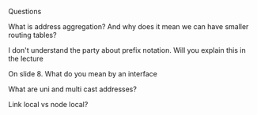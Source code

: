 Questions

What is address aggregation? And why does it mean we can have smaller routing tables?

I don't understand the party about prefix notation. Will you explain this in the lecture

On slide 8. What do you mean by an interface

What are uni and multi cast addresses?

Link local vs node local?


